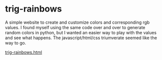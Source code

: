 # trig-rainbows
A simple website to create and customize colors and corresponding rgb values.
I found myself using the same code over and over to generate random colors in python, but I wanted an easier way to play with the values and see what happens.  The javascript/html/css triumverate seemed like the way to go.

<a href="./trig-rainbows.html">trig-rainbows.html</a>
